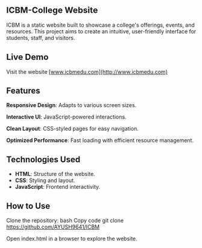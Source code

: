 ## <span style="font-size:22px">ICBM-College Website</span>

ICBM is a static website built to showcase a college's offerings, events, and resources. This project aims to create an intuitive, user-friendly interface for students, staff, and visitors.


## <span style="font-size:22px">Live Demo</span>

Visit the website [www.icbmedu.com](http://www.icbmedu.com)


## Features
**Responsive Design**:  Adapts to various screen sizes.

**Interactive UI**:  JavaScript-powered interactions.

**Clean Layout**:  CSS-styled pages for easy navigation.

**Optimized Performance**:  Fast loading with efficient resource management.

## Technologies Used

- **HTML**: Structure of the website.
- **CSS**: Styling and layout.
- **JavaScript**: Frontend interactivity.

## How to Use

Clone the repository: 
bash
Copy code
git clone https://github.com/AYUSH9641/ICBM

Open index.html in a browser to explore the website.
